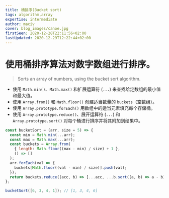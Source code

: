 ```yaml
---
title: 桶排序(Bucket sort)
tags: algorithm,array
expertise: intermediate
author: maciv
cover: blog_images/canoe.jpg
firstSeen: 2020-12-28T22:11:56+02:00
lastUpdated: 2020-12-29T12:22:44+02:00
---
```


# 使用桶排序算法对数字数组进行排序。
> Sorts an array of numbers, using the bucket sort algorithm.

- 使用 `Math.min()`、`Math.max()` 和扩展运算符 (`...`) 来查找给定数组的最小值和最大值。
- 使用 `Array.from()` 和 `Math.floor()` 创建适当数量的 `buckets`（空数组）。
- 使用 `Array.prototype.forEach()` 用数组中的适当元素填充每个存储桶。
- 使用 `Array.prototype.reduce()`、展开运算符 (`...`) 和 `Array.prototype.sort()` 对每个桶进行排序并将其附加到结果中。

```js
const bucketSort = (arr, size = 5) => {
  const min = Math.min(...arr);
  const max = Math.max(...arr);
  const buckets = Array.from(
    { length: Math.floor((max - min) / size) + 1 },
    () => []
  );
  arr.forEach(val => {
    buckets[Math.floor((val - min) / size)].push(val);
  });
  return buckets.reduce((acc, b) => [...acc, ...b.sort((a, b) => a - b)], []);
};
```

```js
bucketSort([6, 3, 4, 1]); // [1, 3, 4, 6]
```
